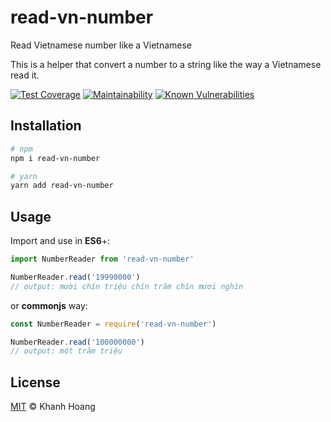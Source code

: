 # read-vn-number

Read Vietnamese number like a Vietnamese

This is a helper that convert a number to a string like the way a Vietnamese read it.

[![Test Coverage](https://api.codeclimate.com/v1/badges/c37ac7256141c64434bd/test_coverage)](https://codeclimate.com/github/hckhanh/read-vn-number/test_coverage)
[![Maintainability](https://api.codeclimate.com/v1/badges/c37ac7256141c64434bd/maintainability)](https://codeclimate.com/github/hckhanh/read-vn-number/maintainability)
[![Known Vulnerabilities](https://snyk.io/test/github/hckhanh/read-vn-number/badge.svg?targetFile=package.json)](https://snyk.io/test/github/hckhanh/read-vn-number?targetFile=package.json)

## Installation

```bash
# npm
npm i read-vn-number

# yarn
yarn add read-vn-number
```

## Usage

Import and use in **ES6**+:

```js
import NumberReader from 'read-vn-number'

NumberReader.read('19990000')
// output: mười chín triệu chín trăm chín mươi nghìn 
```

or **commonjs** way:

```js
const NumberReader = require('read-vn-number')

NumberReader.read('100000000')
// output: một trăm triệu
```

## License

[MIT](LICENSE) © Khanh Hoang
